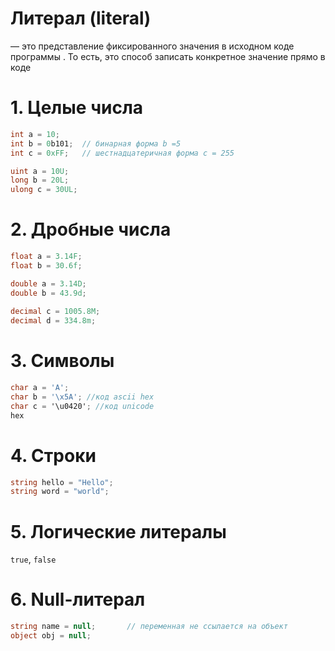 # **Литерал (literal)** 
— это представление фиксированного значения в исходном коде программы . То есть, это способ записать конкретное значение прямо в коде

# **1. Целые числа**

```cs
int a = 10;
int b = 0b101;  // бинарная форма b =5
int c = 0xFF;   // шестнадцатеричная форма c = 255

uint a = 10U;
long b = 20L;
ulong c = 30UL;
```

# **2. Дробные числа**


```cs
float a = 3.14F;
float b = 30.6f;

double a = 3.14D;
double b = 43.9d;
 
decimal c = 1005.8M;
decimal d = 334.8m;
```

# **3. Символы** 


```cs
char a = 'A';
char b = '\x5A'; //код ascii hex
char c = '\u0420'; //код unicode
hex
```

# **4. Строки**


```cs
string hello = "Hello";
string word = "world";
```

# **5.** **Логические литералы**

`true`, `false`

# **6.** **Null-литерал**

```cs
string name = null;       // переменная не ссылается на объект
object obj = null;
```
